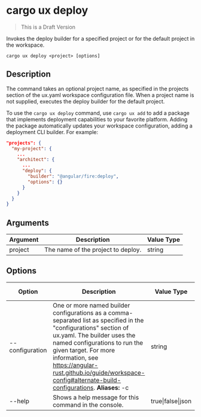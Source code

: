 # cargo ux deploy

> This is a Draft Version

Invokes the deploy builder for a specified project or for the default project in the workspace.

```    
cargo ux deploy <project> [options]
```    

## Description

The command takes an optional project name, as specified in the projects section of the ux.yaml workspace configuration file. When a project name is not supplied, executes the deploy builder for the default project.

To use the `cargo ux deploy` command, use `cargo ux add` to add a package that implements deployment capabilities to your favorite platform. Adding the package automatically updates your workspace configuration, adding a deployment CLI builder. For example:

```json   
"projects": {
  "my-project": {
    ...
    "architect": {
      ...
      "deploy": {
        "builder": "@angular/fire:deploy",
        "options": {}
      }
    }
  }
}
```

## Arguments

Argument  | Description                        | Value Type
----------|------------------------------------|------------
project   | The name of the project to deploy. | string

## Options

Option          | Description | Value Type | Default Value
----------------|-------------|------------|---------------
--configuration | One or more named builder configurations as a comma-separated list as specified in the "configurations" section of ux.yaml. The builder uses the named configurations to run the given target. For more information, see https://angular-rust.github.io/guide/workspace-config#alternate-build-configurations. **Aliases:** -c |	string
--help | Shows a help message for this command in the console. | true\|false\|json | false